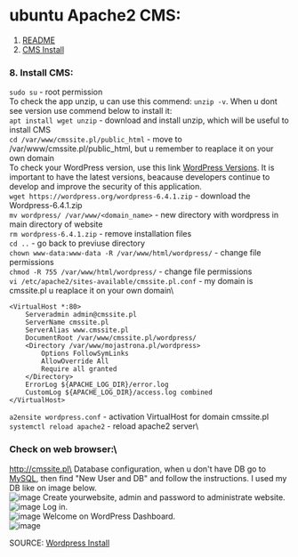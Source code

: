 # ubuntu Apache2 CMS:
1. [README](README.md)
8. [CMS Install](#cms)

### 8. Install CMS:

```sudo su``` - root permission\
To check the app unzip, u can use this commend: ```unzip -v```. When u dont see version use commend below to install it:\
```apt install wget unzip``` - download and install unzip, which will be useful to install CMS\
```cd /var/www/cmssite.pl/public_html``` - move to /var/www/cmssite.pl/public_html, but u remember to reaplace it on your own domain\
To check your WordPress version, use this link [WordPress Versions](https://wordpress.org/download/releases/). It is important to have the latest versions, beacause developers continue to develop and improve the security of this application.\
```wget https://wordpress.org/wordpress-6.4.1.zip``` - download the Wordpress-6.4.1.zip\
```mv wordpress/ /var/www/<domain_name>``` - new directory with wordpress in main directory of website\
```rm wordpress-6.4.1.zip``` - remove installation files\
```cd ..``` - go back to previuse directory\
```chown www-data:www-data -R /var/www/html/wordpress/``` - change file permissions\
```chmod -R 755 /var/www/html/wordpress/``` - change file permissions\
```vi /etc/apache2/sites-available/cmssite.pl.conf``` - my domain is cmssite.pl u reaplace it on your own domain\
```
<VirtualHost *:80>
	Serveradmin admin@cmssite.pl
	ServerName cmssite.pl
	ServerAlias www.cmssite.pl
	DocumentRoot /var/www/cmssite.pl/wordpress/
	<Directory /var/www/mojastrona.pl/wordpress>
   		Options FollowSymLinks
   		AllowOverride All
  		Require all granted
	</Directory>
	ErrorLog ${APACHE_LOG_DIR}/error.log
	CustomLog ${APACHE_LOG_DIR}/access.log combined
</VirtualHost>
```
```a2ensite wordpress.conf``` - activation VirtualHost for domain cmssite.pl\
```systemctl reload apache2``` - reload apache2 server\

### Check on web browser:\
http://cmssite.pl\
Database configuration, when u don't have DB go to [MySQL](apache2_MySQL.md), then find "New User and DB" and follow the instructions. I used my DB like on image below.\
![image](https://github.com/BeNNeTTcik/ubuntu_apache/assets/42866234/6ebb9bc2-469b-4d11-bf6a-a05b25b24b57)
Create yourwebsite, admin and password to administrate website.\
![image](https://github.com/BeNNeTTcik/ubuntu_apache/assets/42866234/841428d3-b5fc-4a34-8e91-5681bbab77e0)
Log in.\
![image](https://github.com/BeNNeTTcik/ubuntu_apache/assets/42866234/0d41bab2-a468-49b7-9f53-4e78529b7f5e)
Welcome on WordPress Dashboard.\
![image](https://github.com/BeNNeTTcik/ubuntu_apache/assets/42866234/260e2ec1-620d-430b-9b4e-92e38684b974)


SOURCE:
[Wordpress Install](https://linux.how2shout.com/how-to-install-wordpress-on-ubuntu-22-04-lts-server/)
